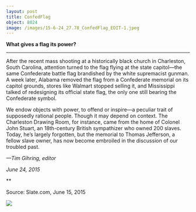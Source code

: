 ```yaml
---
layout: post
title: ConfedFlag
object: 8024
image: /images/15-6-24_27.78_ConfedFlag_EDIT-1.jpeg
---
```

**What gives a flag its power?**

****

After the recent mass shooting at a historically black church in Charleston, South Carolina, attention turned to the flag flying at the state capitol—the same Confederate battle flag brandished by the white supremacist gunman. A week later, Alabama removed the flag from a Confederate memorial on its capitol grounds, stores like Walmart stopped selling it, and Mississippi talked of redesigning its official state flag, the only one still bearing the Confederate symbol.

We endow objects with power, to offend or inspire—a peculiar trait of supposedly rational people. Though it may depend on context. The Charleston Drawing Room, for instance, came from the home of Colonel John Stuart, an 18th-century British sympathizer who owned 200 slaves. Today, he’s largely forgotten, but the memorial to Thomas Jefferson, a fellow slave owner, has now become embroiled in the discussion of our troubled past.

*—Tim Gihring, editor*

*June 24, 2015*

**

Source: Slate.com, June 15, 2015

![]({{siteurl.base}}/images/15-6-24_27.78_ConfedFlag_EDIT-1.jpeg)
